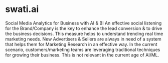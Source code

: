 # swati.ai
Social Media Analytics for Business with AI &amp; BI
An effective social listening for the Brand/Company is the key to enhance the lead conversion & to drive the business decisions. This measure helps to understand trending real time marketing needs. 
New Advertisers & Sellers are always in need of a system that helps them for Marketing Research in an effective way.
In the current scenario, customers/marketing teams are leveraging traditional techniques for growing their business. This is not relevant in the current age of AI/ML.

